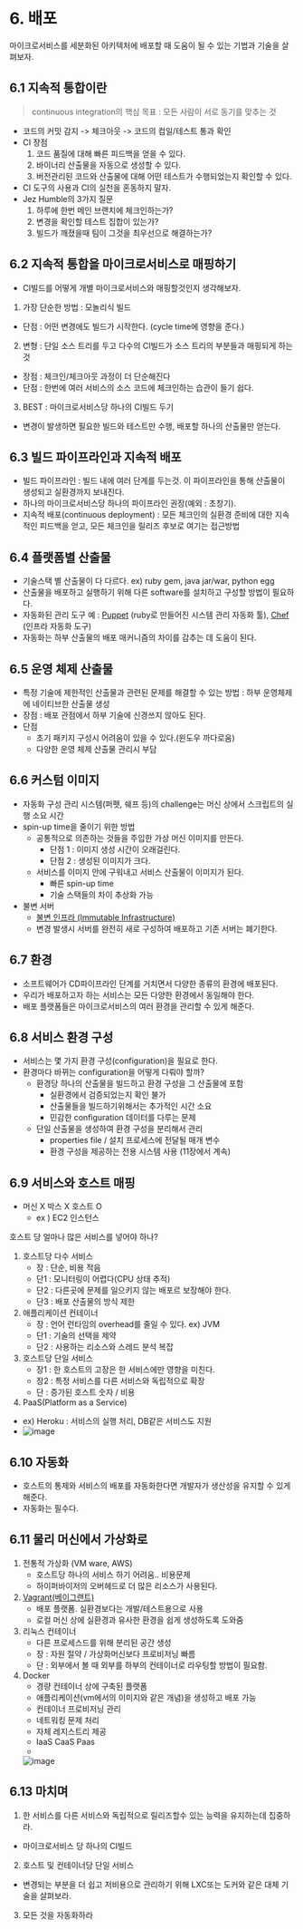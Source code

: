 # 6. 배포
마이크로서비스를 세분화된 아키텍처에 배포할 때 도움이 될 수 있는 기법과 기술을 살펴보자.

## 6.1 지속적 통합이란
> continuous integration의 핵심 목표 : 모든 사람이 서로 동기를 맞추는 것

- 코드의 커밋 감지 -> 체크아웃 -> 코드의 컴일/테스트 통과 확인
- CI 장점
  1. 코드 품질에 대해 빠른 피드백을 얻을 수 있다.
  2. 바이너리 산출물을 자동으로 생성할 수 있다.
  3. 버전관리된 코드와 산출물에 대해 어떤 테스트가 수행되었는지 확인할 수 있다.
- CI 도구의 사용과 CI의 실천을 혼동하지 말자.
- Jez Humble의 3가지 질문
  1. 하루에 한번 메인 브랜치에 체크인하는가?
  2. 변경을 확인할 테스트 집합이 있는가?
  3. 빌드가 깨졌을때 팀이 그것을 최우선으로 해결하는가?

## 6.2 지속적 통합을 마이크로서비스로 매핑하기
- CI빌드를 어떻게 개별 마이크로서비스와 매핑할것인지 생각해보자.
1. 가장 단순한 방법 : 모놀리식 빌드
  - 단점 : 어떤 변경에도 빌드가 시작한다. (cycle time에 영향을 준다.)
2. 변형 : 단일 소스 트리를 두고 다수의 CI빌드가 소스 트리의 부분들과 매핑되게 하는 것
  - 장점 : 체크인/체크아웃 과정이 더 단순해진다
  - 단점 : 한번에 여러 서비스의 소스 코드에 체크인하는 습관이 들기 쉽다.
3. BEST : 마이크로서비스당 하나의 CI빌드 두기
  - 변경이 발생하면 필요한 빌드와 테스트만 수행, 배포할 하나의 산출물만 얻는다.

## 6.3 빌드 파이프라인과 지속적 배포

- 빌드 파이프라인 : 빌드 내에 여러 단계를 두는것. 이 파이프라인을 통해 산출물이 생성되고 실환경까지 보내진다.
- 하나의 마이크로서비스당 하나의 파이프라인 권장(예외 : 초창기).
- 지속적 배포(continuous deployment) : 모든 체크인의 실환경 준비에 대한 지속적인 피드백을 얻고, 모든 체크인을 릴리즈 후보로 여기는 접근방법

## 6.4 플랫폼별 산출물

- 기술스택 별 산출물이 다 다르다. ex) ruby gem, java jar/war, python egg
- 산출물을 배포하고 실행하기 위해 다른 software를 설치하고 구성할 방법이 필요하다.
- 자동화된 관리 도구 예 : [Puppet](https://puppet.com/) (ruby로 만들어진 시스템 관리 자동화 툴), [Chef](https://www.chef.io/products/chef-automate) (인프라 자동화 도구)
- 자동화는 하부 산출물의 배포 매커니즘의 차이를 감추는 데 도움이 된다.


## 6.5 운영 체제 산출물
- 특정 기술에 제한적인 산출물과 관련된 문제를 해결할 수 있는 방법 : 하부 운영체제에 네이티브한 산출물 생성
- 장점 : 배포 관점에서 하부 기술에 신경쓰지 않아도 된다.
- 단점
  - 초기 패키지 구성시 어려움이 있을 수 있다.(윈도우 까다로움)
  - 다양한 운영 체제 산출물 관리시 부담

## 6.6 커스텀 이미지
- 자동화 구성 관리 시스템(퍼펫, 쉐프 등)의 challenge는 머신 상에서 스크립트의 실행 소요 시간
- spin-up time을 줄이기 위한 방법
  - 공통적으로 의존하는 것들을 주입한 가상 머신 이미지를 만든다.
    - 단점 1 : 이미지 생성 시간이 오래걸린다.
    - 단점 2 : 생성된 이미지가 크다.
  - 서비스를 이미지 안에 구워내고 서비스 산출물이 이미지가 된다.
    - 빠른 spin-up time
    - 기술 스택들의 차이 추상화 가능
- 불변 서버
  - [불변 인프라 (Immutable Infrastructure)](https://zetawiki.com/wiki/%EB%B6%88%EB%B3%80_%EC%9D%B8%ED%94%84%EB%9D%BC)
  - 변경 발생시 서버를 완전히 새로 구성하여 배포하고 기존 서버는 폐기한다.


## 6.7 환경

- 소프트웨어가 CD파이프라인 단계를 거치면서 다양한 종류의 환경에 배포된다.
- 우리가 배포하고자 하는 서비스는 모든 다양한 환경에서 동일해야 한다. 
- 배포 플랫폼들은 마이크로서비스의 여러 환경을 관리할 수 있게 해준다.

## 6.8 서비스 환경 구성

- 서비스는 몇 가지 환경 구성(configuration)을 필요로 한다.
- 환경마다 바뀌는 configuration을 어떻게 다뤄야 할까? 
    - 환경당 하나의 산출물을 빌드하고 환경 구성을 그 산출물에 포함
        - 실환경에서 검증되었는지 확인 불가
        - 산출물들을 빌드하기위해서는 추가적인 시간 소요
        - 민감한 configuration 데이터를 다루는 문제
    - 단일 산출물을 생성하여 환경 구성을 분리해서 관리
        - properties file / 설치 프로세스에 전달될 매개 변수
        - 환경 구성을 제공하는 전용 시스템 사용 (11장에서 계속)

## 6.9 서비스와 호스트 매핑

- 머신 X 박스 X 호스트 O
    - ex ) EC2 인스턴스

호스트 당 얼마나 많은 서비스를 넣어야 하나?

1. 호스트당 다수 서비스
    - 장 : 단순, 비용 적음
    - 단1 : 모니터링이 어렵다(CPU 상태 추적)
    - 단2 : 다른곳에 문제를 일으키지 않는 배포르 보장해야 한다.
    - 단3 : 배포 산출물의 방식 제한
2. 애플리케이션 컨테이너
    - 장 : 언어 런타임의 overhead를 줄일 수 있다. ex) JVM
    - 단1 : 기술의 선택을 제약
    - 단2 : 사용하는 리소스와 스레드 분석 복잡
3. 호스트당 단일 서비스
    - 장1 : 한 호스트의 고장은 한 서비스에만 영향을 미친다.
    - 장2 : 특정 서비스를 다른 서비스와 독립적으로 확장
    - 단 : 증가된 호스트 숫자 / 비용
4. PaaS(Platform as a Service)
- ex) Heroku : 서비스의 실행 처리, DB같은 서비스도 지원
- ![image](https://user-images.githubusercontent.com/11023497/121039110-c6b62580-c7eb-11eb-8158-eabdf4bc38cd.png)


## 6.10 자동화

- 호스트의 통제와 서비스의 배포를 자동화한다면 개발자가 생산성을 유지할 수 있게 해준다.
- 자동화는 필수다.

## 6.11 물리 머신에서 가상화로

1. 전통적 가상화 (VM ware, AWS)
    - 호스트당 하나의 서비스 하기 어려움.. 비용문제
    - 하이퍼바이저의 오버헤드로 더 많은 리소스가 사용된다.
2. [Vagrant(베이그랜트)](https://www.vagrantup.com/)
    - 배포 플랫폼. 실환경보다는 개발/테스트용으로 사용
    - 로컬 머신 상에 실환경과 유사한 환경을 쉽게 생성하도록 도와줌
3. 리눅스 컨테이너
    - 다른 프로세스드를 위해 분리된 공간 생성
    - 장 : 자원 절약 / 가상화머신보다 프로비저닝 빠름
    - 단 : 외부에서 볼 때 외부를 하부의 컨테이너로 라우팅할 방법이 필요함.
4. Docker
    - 경량 컨테이너 상에 구축된 플랫폼
    - 애플리케이션(vm에서의 이미지와 같은 개념)을 생성하고 배포 가능
    - 컨테이너 프로비저닝 관리
    - 네트워킹 문제 처리
    - 자체 레지스트리 제공
    - IaaS CaaS Paas
    - 
    ![image](https://user-images.githubusercontent.com/11023497/121037862-c79a8780-c7ea-11eb-83c1-b6b923d227f6.png)


## 6.13 마치며

1. 한 서비스를 다른 서비스와 독립적으로 릴리즈할수 있는 능력을 유지하는데 집중하라. 
- 마이크로서비스 당 하나의 CI빌드

2. 호스트 및 컨테이너당 단일 서비스
- 변경되는 부분을 더 쉽고 저비용으로 관리하기 위해 LXC또는 도커와 같은 대체 기술을 살펴보라.

3. 모든 것을 자동화하라

